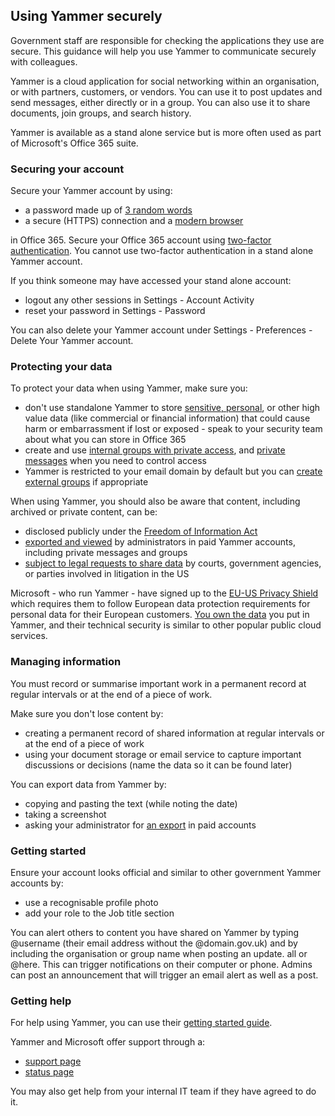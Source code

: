 ## Using Yammer securely

Government staff are responsible for checking the applications they use are secure. This guidance will help you use Yammer to communicate securely with colleagues.

Yammer is a cloud application for social networking within an organisation, or with partners, customers, or vendors. You can use it to post updates and send messages, either directly or in a group. You can also use it to share documents, join groups, and search history.

Yammer is available as a stand alone service but is more often used as part of Microsoft's Office 365 suite.

### Securing your account

Secure your Yammer account by using:

- a password made up of [3 random words](https://www.ncsc.gov.uk/blog-post/three-random-words-or-thinkrandom-0)
- a secure (HTTPS) connection and a [modern browser](https://whatbrowser.org)

in Office 365. Secure your Office 365 account using [two-factor authentication](https://support.office.com/en-gb/article/Set-up-2-step-verification-for-Office-365-ace1d096-61e5-449b-a875-58eb3d74de14?ui=en-US&amp;rs=en-GB&amp;ad=GB). You cannot use two-factor authentication in a stand alone Yammer account.

If you think someone may have accessed your stand alone account:

- logout any other sessions in Settings - Account Activity
- reset your password in Settings - Password

You can also delete your Yammer account under Settings - Preferences - Delete Your Yammer account.

### Protecting your data

To protect your data when using Yammer, make sure you:

- don&#39;t use standalone Yammer to store [sensitive, personal](https://ico.org.uk/for-organisations/guide-to-data-protection/key-definitions/), or other high value data (like commercial or financial information) that could cause harm or embarrassment if lost or exposed - speak to your security team about what you can store in Office 365
- create and use [internal groups with private access](https://support.microsoft.com/en-gb/help/2840522/how-to-create-a-new-group-in-yammer), and [private messages](https://support.microsoft.com/en-gb/help/2842159/how-to-send-a-message-to-a-specific-person-in-yammer) when you need to control access
- Yammer is restricted to your email domain by default but you can [create external groups](https://support.office.com/en-gb/article/Create-and-manage-external-groups-in-Yammer-9ccd15ce-0efc-4dc1-81bc-4a424ab6f92a) if appropriate

When using Yammer, you should also be aware that content, including archived or private content, can be:

- disclosed publicly under the [Freedom of Information Act](https://ico.org.uk/for-organisations/guide-to-freedom-of-information/what-is-the-foi-act/)
- [exported and viewed](https://confluence.atlassian.com/hipchatkb/exporting-chat-history-753404166.html) by administrators in paid Yammer accounts, including private messages and groups
- [subject to legal requests to share data](https://www.microsoft.com/EN-US/privacystatement/OnlineServices/Default.aspx) by courts, government agencies, or parties involved in litigation in the US

Microsoft - who run Yammer - have signed up to the [EU-US Privacy Shield](https://privacy.microsoft.com/en-gb/microsoft-eu-us-privacy-shield) which requires them to follow European data protection requirements for personal data for their European customers. [You own the data](https://www.microsoft.com/EN-US/privacystatement/OnlineServices/Default.aspx) you put in Yammer, and their technical security is similar to other popular public cloud services.

### Managing information

You must record or summarise important work in a permanent record at regular intervals or at the end of a piece of work.

Make sure you don&#39;t lose content by:

- creating a permanent record of shared information at regular intervals or at the end of a piece of work
- using your document storage or email service to capture important discussions or decisions (name the data so it can be found later)

You can export data from Yammer by:

- copying and pasting the text (while noting the date)
- taking a screenshot
- asking your administrator for [an export](https://support.office.com/en-us/article/Monitoring-your-Yammer-data-Yammer-Admin-Guide-8c4651fa-12c2-4ced-b4ea-2200c0a630ed) in paid accounts

### Getting started

Ensure your account looks official and similar to other government Yammer accounts by:

- use a recognisable profile photo
- add your role to the Job title section

You can alert others to content you have shared on Yammer by typing @username (their email address without the @domain.gov.uk) and by including the organisation or group name when posting an update. all or @here. This can trigger notifications on their computer or phone. Admins can post an announcement that will trigger an email alert as well as a post.

### Getting help

For help using Yammer, you can use their [getting started guide](https://docs.com/yammer-team/7415/getting-started-with-yammer).

Yammer and Microsoft offer support through a:

- [support page](https://support.atlassian.com/)
- [status page](https://portal.office.com/servicestatus)

You may also get help from your internal IT team if they have agreed to do it.
